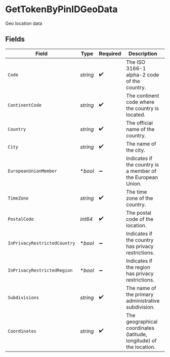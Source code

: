 # GetTokenByPinIDGeoData

Geo location data


## Fields

| Field                                                               | Type                                                                | Required                                                            | Description                                                         | Example                                                             |
| ------------------------------------------------------------------- | ------------------------------------------------------------------- | ------------------------------------------------------------------- | ------------------------------------------------------------------- | ------------------------------------------------------------------- |
| `Code`                                                              | *string*                                                            | :heavy_check_mark:                                                  | The ISO 3166-1 alpha-2 code of the country.                         | VI                                                                  |
| `ContinentCode`                                                     | *string*                                                            | :heavy_check_mark:                                                  | The continent code where the country is located.                    | NA                                                                  |
| `Country`                                                           | *string*                                                            | :heavy_check_mark:                                                  | The official name of the country.                                   | United States Virgin Islands                                        |
| `City`                                                              | *string*                                                            | :heavy_check_mark:                                                  | The name of the city.                                               | Amsterdam                                                           |
| `EuropeanUnionMember`                                               | **bool*                                                             | :heavy_minus_sign:                                                  | Indicates if the country is a member of the European Union.         | true                                                                |
| `TimeZone`                                                          | *string*                                                            | :heavy_check_mark:                                                  | The time zone of the country.                                       | America/St_Thomas                                                   |
| `PostalCode`                                                        | *int64*                                                             | :heavy_check_mark:                                                  | The postal code of the location.                                    | 802                                                                 |
| `InPrivacyRestrictedCountry`                                        | **bool*                                                             | :heavy_minus_sign:                                                  | Indicates if the country has privacy restrictions.                  | true                                                                |
| `InPrivacyRestrictedRegion`                                         | **bool*                                                             | :heavy_minus_sign:                                                  | Indicates if the region has privacy restrictions.                   | true                                                                |
| `Subdivisions`                                                      | *string*                                                            | :heavy_check_mark:                                                  | The name of the primary administrative subdivision.                 | Saint Thomas                                                        |
| `Coordinates`                                                       | *string*                                                            | :heavy_check_mark:                                                  | The geographical coordinates (latitude, longitude) of the location. | 18.3381, -64.8941                                                   |